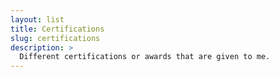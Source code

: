 ```yaml
---
layout: list
title: Certifications
slug: certifications
description: >
  Different certifications or awards that are given to me.
---
```

